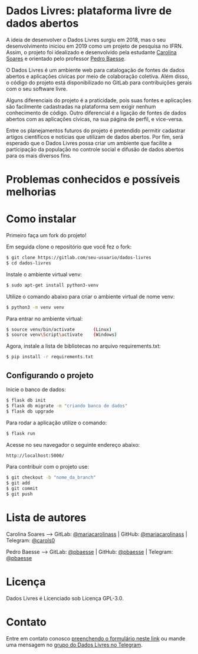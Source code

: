 # Dados Livres: plataforma livre de dados abertos

A ideia de desenvolver o Dados Livres surgiu em 2018, mas o seu desenvolvimento
iniciou em 2019 como um projeto de pesquisa no IFRN. Assim, o projeto foi
idealizado e desenvolvido pela estudante
[Carolina Soares](https://gitlab.com/mariacarolinass) e orientado pelo professor
[Pedro Baesse](https://gitlab.com/pbaesse).

O Dados Livres é um ambiente web para catalogação de fontes de dados abertos
e aplicações cívicas por meio de colaboração coletiva. Além disso, o código do
projeto está disponibilizado no GitLab para contribuições gerais com o seu
software livre.

Alguns diferenciais do projeto é a praticidade, pois suas fontes e aplicações
são facilmente cadastradas na plataforma sem exigir nenhum conhecimento de
código. Outro diferencial é a ligação de fontes de dados abertos com as
aplicações cívicas, na sua página de perfil, e vice-versa.

Entre os planejamentos futuros do projeto é pretendido permitir cadastrar
artigos científicos e notícias que utilizam de dados abertos. Por fim, será
esperado que o Dados Livres possa criar um ambiente que facilite a
participação da população no controle social e difusão de dados abertos
para os mais diversos fins.

# Problemas conhecidos e possíveis melhorias

# Como instalar

Primeiro faça um fork do projeto!

Em seguida clone o repositório que você fez o fork:

```sh
$ git clone https://gitlab.com/seu-usuario/dados-livres
$ cd dados-livres
```

Instale o ambiente virtual venv:

```sh
$ sudo apt-get install python3-venv
```

Utilize o comando abaixo para criar o ambiente virtual de nome venv:

```sh
$ python3 -m venv venv
```

Para entrar no ambiente virtual:

```sh
$ source venv/bin/activate       (Linux)
$ source venv\Script\activate    (Windows)
```

Agora, instale a lista de bibliotecas no arquivo requirements.txt:

```sh
$ pip install -r requirements.txt
```

## Configurando o projeto

Inicie o banco de dados:

```sh
$ flask db init
$ flask db migrate -m "criando banco de dados"
$ flask db upgrade
```

Para rodar a aplicação utilize o comando:

```sh
$ flask run
```

Acesse no seu navegador o seguinte endereço abaixo:

```sh
http://localhost:5000/
```

Para contribuir com o projeto use:

```sh
$ git checkout -b "nome_da_branch"
$ git add
$ git commit
$ git push
```

# Lista de autores

Carolina Soares --> GitLab: [@mariacarolinass](https://gitlab.com/mariacarolinass) |
GitHub: [@mariacarolinass](https://github.com/mariacarolinass) | Telegram:
[@carols0](https://t.me/carols0)

Pedro Baesse --> GitLab: [@pbaesse](https://gitlab.com/pbaesse) |
GitHub: [@pbaesse](https://github.com/pbaesse) | Telegram:
[@pbaesse](https://t.me/pbaesse)

# Licença
Dados Livres é Licenciado sob Licença GPL-3.0.

# Contato

Entre em contato conosco [preenchendo o formulário neste link](https://dadoslivres.pythonanywhere.com/contact)
ou mande uma mensagem no [grupo do Dados Livres no Telegram](https://t.me/dadoslivres).
